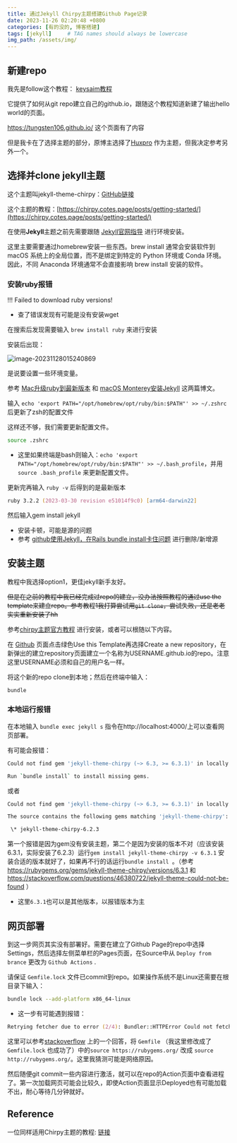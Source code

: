```yaml
---
title: 通过Jekyll Chirpy主题搭建Github Page记录
date: 2023-11-26 02:20:48 +0800
categories: [有的没的, 博客搭建]
tags: [jekyll]     # TAG names should always be lowercase
img_path: /assets/img/
---
```




## 新建repo

我先是follow这个教程：
[keysaim教程](https://keysaim.github.io/post/blog/2017-08-15-how-to-setup-your-github-io-blog/)

它提供了如何从git repo建立自己的github.io，跟随这个教程知道新建了输出hello world的页面。

https://tungsten106.github.io/ 这个页面有了内容

但是我卡在了选择主题的部分，原博主选择了[Huxpro](https://github.com/Huxpro/huxpro.github.io) 作为主题，但我决定参考另外一个。


## 选择并clone jekyll主题

这个主题叫jekyll-theme-chirpy：[GitHub链接](https://github.com/cotes2020/jekyll-theme-chirpy)

这个主题的教程：[https://chirpy.cotes.page/posts/getting-started/](https://chirpy.cotes.page/posts/getting-started/)

在使用**Jekyll**主题之前先需要跟随 [Jekyll官网指导](https://jekyllrb.com/docs/installation/) 进行环境安装。

这里主要需要通过homebrew安装一些东西。brew install 通常会安装软件到 macOS 系统上的全局位置，而不是绑定到特定的 Python 环境或 Conda 环境。因此，不同 Anaconda 环境通常不会直接影响 brew install 安装的软件。

 

### 安装ruby报错 

!!! Failed to download ruby versions!

- 查了错误发现有可能是没有安装wget

在搜索后发现需要输入 `brew install ruby` 来进行安装

安装后出现：

![image-20231128015240869](image-20231128015240869.png)

是说要设置一些环境变量。

参考 [Mac升级ruby到最新版本](https://blog.csdn.net/a71468293a/article/details/104253813) 和 [macOS Monterey安装Jekyll](https://blog.csdn.net/wanghao_sh/article/details/128196126) 这两篇博文。

输入 `echo 'export PATH="/opt/homebrew/opt/ruby/bin:$PATH"' >> ~/.zshrc` 后更新了zsh的配置文件

这样还不够，我们需要更新配置文件。

```zsh
source .zshrc
```

- 这里如果终端是bash则输入：`echo 'export PATH="/opt/homebrew/opt/ruby/bin:$PATH"' >> ~/.bash_profile`，并用 `source .bash_profile` 来更新配置文件。

更新完再输入 `ruby -v` 后得到的是最新版本

```zsh
ruby 3.2.2 (2023-03-30 revision e51014f9c0) [arm64-darwin22]
```

然后输入gem install jekyll

- 安装卡顿，可能是源的问题
- 参考 [github使用Jekyll，在Rails bundle install卡住问题](https://blog.csdn.net/weixin_44512194/article/details/107053421) 进行删除/新增源

 

## 安装主题

教程中我选择option1，更佳jekyll新手友好。

~~但是在之前的教程中我已经完成过repo的建立，没办法按照教程的通过use the template来建立repo。参考教程1我打算尝试用`git clone`，尝试失败，还是老老实实重新安装了hh~~

参考[chirpy主题官方教程](https://chirpy.cotes.page/posts/getting-started/#option-1-using-the-chirpy-starter) 进行安装，或者可以根随以下内容。


在 [Github](https://github.com/cotes2020/chirpy-starter) 页面点击绿色Use this Template再选择Create a new repository，在新弹出的建立repository页面建立一个名称为USERNAME.github.io的repo。注意这里USERNAME必须和自己的用户名一样。

将这个新的repo clone到本地；然后在终端中输入：

```zsh
bundle
```

### 本地运行报错

在本地输入 `bundle exec jekyll s` 指令在http://localhost:4000/上可以查看网页部署。

有可能会报错：

```zsh
Could not find gem 'jekyll-theme-chirpy (~> 6.3, >= 6.3.1)' in locally installed gems.

Run `bundle install` to install missing gems.
```

或者          

```zsh
Could not find gem 'jekyll-theme-chirpy (~> 6.3, >= 6.3.1)' in locally installed gems.

The source contains the following gems matching 'jekyll-theme-chirpy':

 \* jekyll-theme-chirpy-6.2.3
```

第一个报错是因为gem没有安装主题，第二个是因为安装的版本不对（应该安装6.3.1，实际安装了6.2.3）运行`gem install jekyll-theme-chirpy -v 6.3.1` 安装合适的版本就好了，如果再不行的话运行`bundle install `。（参考 https://rubygems.org/gems/jekyll-theme-chirpy/versions/6.3.1 和 https://stackoverflow.com/questions/46380722/jekyll-theme-could-not-be-found ）

- 这里`6.3.1`也可以是其他版本，以报错版本为主


## 网页部署

到这一步网页其实没有部署好。需要在建立了Github Page的repo中选择Settings，然后选择左侧菜单栏的Pages页面，在Source中从 `Deploy from brance` 更改为 `Github Actions` .

请保证 `Gemfile.lock` 文件已commit到repo。如果操作系统不是Linux还需要在根目录下输入：

```zsh
bundle lock --add-platform x86_64-linux
```

- 这一步有可能遇到报错：

```zsh
Retrying fetcher due to error (2/4): Bundler::HTTPError Could not fetch specs from https://rubygems.org/ due to underlying error <Net::OpenTimeout: Failed to open TCP connection to rubygems.org:443 (execution expired) (https://rubygems.org/specs.4.8.gz)>
```

这里可以参考[stackoverflow](https://stackoverflow.com/questions/38410185/bundle-install-is-not-working) 上的一个回答，将 `Gemfile` （我这里修改成了 `Gemfile.lock` 也成功了）中的`source https://rubygems.org/`  改成 `source http://rubygems.org/`。这里我猜测可能是网络原因。

然后随便git commit一些内容进行激活，就可以在repo的Action页面中查看进程了。第一次加载网页可能会比较久，即使Action页面显示Deployed也有可能加载不出，耐心等待几分钟就好。


## Reference

一位同样适用Chirpy主题的教程: [链接](https://zjpzhao.github.io/posts/jekyll-githubpages/)